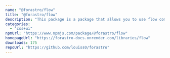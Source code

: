 ```yaml
---
name: "@forastro/flow"
title: "@forastro/flow"
description: "This package is a package that allows you to use flow components inside of Astro.\r Flow components are components that emulate control flow in the form of components.\r These components are typed well."
categories:
  - "css+ui"
npmUrl: "https://www.npmjs.com/package/@forastro/flow"
homepageUrl: "https://forastro-docs.onrender.com/libraries/flow"
downloads: 175
repoUrl: "https://github.com/louiss0/forastro"
---
```


